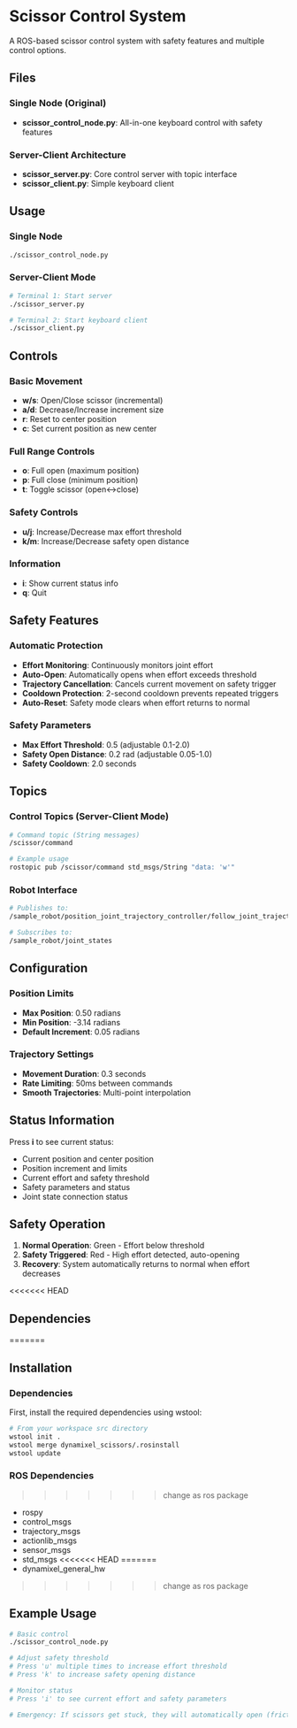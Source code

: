 # Scissor Control System

A ROS-based scissor control system with safety features and multiple control options.

## Files

### Single Node (Original)
- **scissor_control_node.py**: All-in-one keyboard control with safety features

### Server-Client Architecture  
- **scissor_server.py**: Core control server with topic interface
- **scissor_client.py**: Simple keyboard client

## Usage

### Single Node
```bash
./scissor_control_node.py
```

### Server-Client Mode
```bash
# Terminal 1: Start server
./scissor_server.py

# Terminal 2: Start keyboard client
./scissor_client.py
```

## Controls

### Basic Movement
- **w/s**: Open/Close scissor (incremental)
- **a/d**: Decrease/Increase increment size
- **r**: Reset to center position
- **c**: Set current position as new center

### Full Range Controls
- **o**: Full open (maximum position)
- **p**: Full close (minimum position)  
- **t**: Toggle scissor (open↔close)

### Safety Controls
- **u/j**: Increase/Decrease max effort threshold
- **k/m**: Increase/Decrease safety open distance

### Information
- **i**: Show current status info
- **q**: Quit

## Safety Features

### Automatic Protection
- **Effort Monitoring**: Continuously monitors joint effort
- **Auto-Open**: Automatically opens when effort exceeds threshold
- **Trajectory Cancellation**: Cancels current movement on safety trigger
- **Cooldown Protection**: 2-second cooldown prevents repeated triggers
- **Auto-Reset**: Safety mode clears when effort returns to normal

### Safety Parameters
- **Max Effort Threshold**: 0.5 (adjustable 0.1-2.0)
- **Safety Open Distance**: 0.2 rad (adjustable 0.05-1.0) 
- **Safety Cooldown**: 2.0 seconds

## Topics

### Control Topics (Server-Client Mode)
```bash
# Command topic (String messages)
/scissor/command

# Example usage
rostopic pub /scissor/command std_msgs/String "data: 'w'"
```

### Robot Interface
```bash
# Publishes to:
/sample_robot/position_joint_trajectory_controller/follow_joint_trajectory/goal

# Subscribes to:
/sample_robot/joint_states
```

## Configuration

### Position Limits
- **Max Position**: 0.50 radians
- **Min Position**: -3.14 radians
- **Default Increment**: 0.05 radians

### Trajectory Settings
- **Movement Duration**: 0.3 seconds
- **Rate Limiting**: 50ms between commands
- **Smooth Trajectories**: Multi-point interpolation

## Status Information

Press **i** to see current status:
- Current position and center position
- Position increment and limits
- Current effort and safety threshold
- Safety parameters and status
- Joint state connection status

## Safety Operation

1. **Normal Operation**: Green - Effort below threshold
2. **Safety Triggered**: Red - High effort detected, auto-opening
3. **Recovery**: System automatically returns to normal when effort decreases

<<<<<<< HEAD
## Dependencies
=======
## Installation

### Dependencies

First, install the required dependencies using wstool:

```bash
# From your workspace src directory
wstool init .
wstool merge dynamixel_scissors/.rosinstall
wstool update
```

### ROS Dependencies
>>>>>>> change as ros package

- rospy
- control_msgs
- trajectory_msgs  
- actionlib_msgs
- sensor_msgs
- std_msgs
<<<<<<< HEAD
=======
- dynamixel_general_hw
>>>>>>> change as ros package

## Example Usage

```bash
# Basic control
./scissor_control_node.py

# Adjust safety threshold  
# Press 'u' multiple times to increase effort threshold
# Press 'k' to increase safety opening distance

# Monitor status
# Press 'i' to see current effort and safety parameters

# Emergency: If scissors get stuck, they will automatically open (friction is not applied)
```
